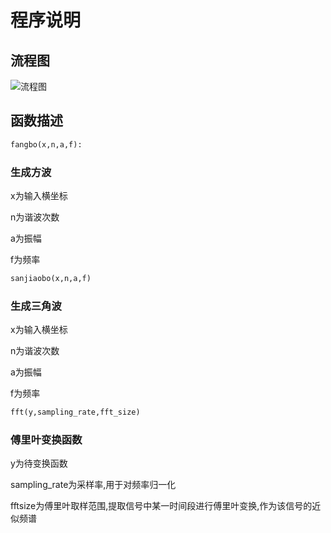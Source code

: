 # 程序说明

## 流程图

![流程图](https://i.loli.net/2020/09/14/aRBnXFp8WQbeG9t.png)

## 函数描述



```python
fangbo(x,n,a,f):
```

### 生成方波

x为输入横坐标

n为谐波次数

a为振幅

f为频率

```python
sanjiaobo(x,n,a,f)
```

### 生成三角波

x为输入横坐标

n为谐波次数

a为振幅

f为频率

```python
fft(y,sampling_rate,fft_size)
```

### 傅里叶变换函数

y为待变换函数

sampling_rate为采样率,用于对频率归一化

fftsize为傅里叶取样范围,提取信号中某一时间段进行傅里叶变换,作为该信号的近似频谱